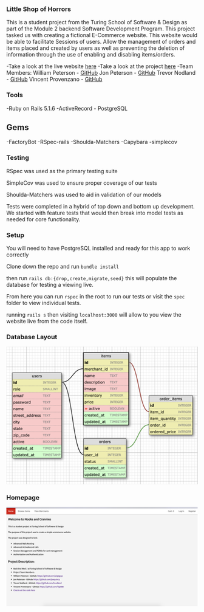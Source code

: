### Little Shop of Horrors

This is a student project from the Turing School of Software & Design as part of the Module 2 backend Software Development Program.  This project tasked us with creating a fictional E-Commerce website. This website would be able to facilitate Sessions of users. Allow the management of orders and items placed and created by users as well as preventing the deletion of information through the use of enabling and disabling items/orders.

-Take a look at the live website [here](https://nooks-and-crannies.herokuapp.com/)
-Take a look at the project [here](https://github.com/turingschool-projects/little_shop_v2)
-Team Members:
    William Peterson - [GitHub](https://github.com/wipegup)
    Jon Peterson - [GitHub](https://github.com/joequincy)
    Trevor Nodland - [GitHub](https://github.com/tnodland)
    Vincent Provenzano - [GitHub](https://github.com/Vjp888)

### Tools

  -Ruby on Rails 5.1.6
  -ActiveRecord - PostgreSQL

## Gems
  -FactoryBot
  -RSpec-rails
  -Shoulda-Matchers
  -Capybara
  -simplecov

### Testing
  RSpec was used as the primary testing suite

  SimpleCov was used to ensure proper coverage of our tests

  Shoulda-Matchers was used to aid in validation of our models

  Tests were completed in a hybrid of top down and bottom up development.
  We started with feature tests that would then break into model tests as needed for core functionality.

### Setup
  You will need to have PostgreSQL installed and ready for this app to work correctly

  Clone down the repo and run ```bundle install ```

  then run ```rails db:{drop,create,migrate,seed}``` this will populate the database for testing a viewing live.

  From here you can run ```rspec``` in the root to run our tests or visit the ```spec``` folder to view individual tests.

  running ``` rails s ``` then visiting ```localhost:3000``` will allow to you view the website live from the code itself.

### Database Layout
<img src='./app/assets/images/db_schema.png' width='700px'>

### Homepage
<img src='./app/assets/images/root_path.png' width='700px'>
